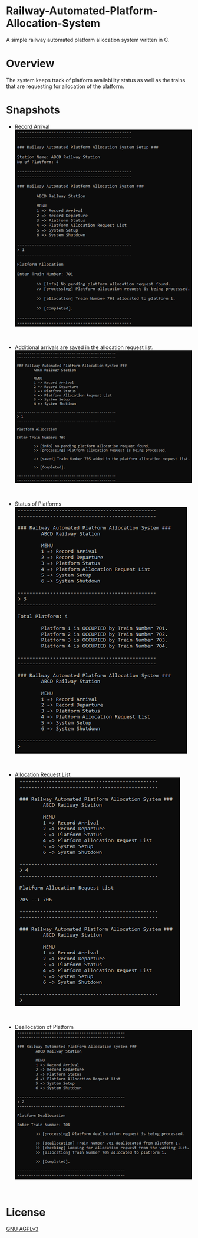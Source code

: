 # Railway-Automated-Platform-Allocation-System
A simple railway automated platform allocation system written in C.
<br />


# Overview
The system keeps track of platform availability status as well as the trains that are requesting for allocation of the platform.
<br />


# Snapshots
* Record Arrival <br />
![Snapshot 1](1.PNG)
<br />

* Additional arrivals are saved in the allocation request list. <br />
![Snapshot 2](2.PNG)
<br />

* Status of Platforms <br />
![Snapshot 3](3.PNG)
<br />

* Allocation Request List <br />
![Snapshot 4](4.PNG)
<br />

* Deallocation of Platform <br />
![Snapshot 5](5.PNG)
<br />


# License
[GNU AGPLv3](LICENSE)
